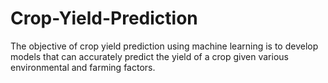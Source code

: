 # Crop-Yield-Prediction
The objective of crop yield prediction using machine learning is to develop models  that can accurately predict the yield of a crop given various environmental and  farming factors.
